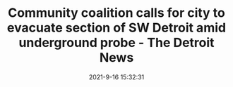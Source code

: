 ---
"title": "Community coalition calls for city to evacuate section of SW Detroit amid underground probe - The Detroit News"
"date": "2021-9-16 15:32:31"
"feed_name": "GOOGLENEWSCONSTRUCTION"
"feed_website": "https://news.google.com/search?q=construction%2Bincident&hl=en-US&gl=US&ceid=US:en"
"feed_rss": "https://news.google.com/rss/search?q=construction%2Bincident&hl=en-US&gl=US&ceid=US:en"
"link": "https://www.detroitnews.com/story/news/local/detroit-city/2021/09/16/dte-shuts-down-gas-pipe-sw-detroit-amid-underground-probe/8362044002/"
"file": "_posts/2021-1-1-3545c07bc8cec0a8837ddd911a0f828ab61ab343.md"
"accident": "0"
"drilling": "0"
---